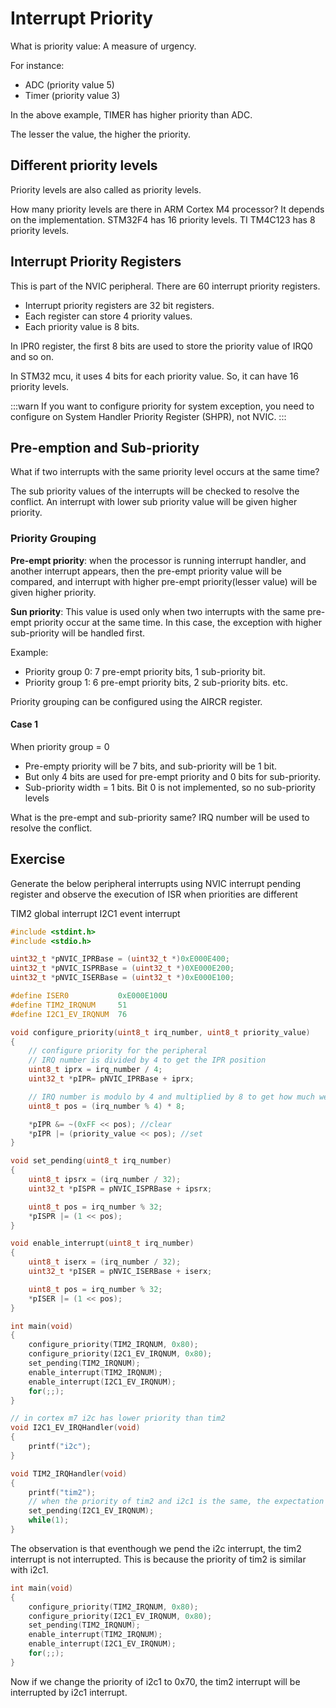 # Interrupt Priority

What is priority value: A measure of urgency. 

For instance:
* ADC (priority value 5)
* Timer (priority value 3)

In the above example, TIMER has higher priority than ADC.

The lesser the value, the higher the priority.

## Different priority levels

Priority levels are also called as priority levels.

How many priority levels are there in ARM Cortex M4 processor?
It depends on the implementation. STM32F4 has 16 priority levels. TI TM4C123 has 8 priority levels.

## Interrupt Priority Registers

This is part of the NVIC peripheral. There are 60 interrupt priority registers.

* Interrupt priority registers are 32 bit registers.
* Each register can store 4 priority values.
* Each priority value is 8 bits.

In IPR0 register, the first 8 bits are used to store the priority value of IRQ0 and so on.

In STM32 mcu, it uses 4 bits for each priority value. So, it can have 16 priority levels.

:::warn
If you want to configure priority for system exception, you need to configure on System Handler Priority Register (SHPR), not NVIC.
::: 

## Pre-emption and Sub-priority

What if two interrupts with the same priority level occurs at the same time?

The sub priority values of the interrupts will be checked to resolve the conflict. An interrupt with lower sub priority value will be given higher priority.

### Priority Grouping

**Pre-empt priority**: when the processor is running interrupt handler, and another interrupt appears, then the pre-empt priority value will be compared, and interrupt with higher pre-empt priority(lesser value) will be given higher priority.

**Sun priority**: This value is used only when two interrupts with the same pre-empt priority occur at the same time. In this case, the exception with higher sub-priority will be handled first.

Example:
* Priority group 0: 7 pre-empt priority bits, 1 sub-priority bit.
* Priority group 1: 6 pre-empt priority bits, 2 sub-priority bits. etc.

Priority grouping can be configured using the AIRCR register.

#### Case 1

When priority group = 0
* Pre-empty priority will be 7 bits, and sub-priority will be 1 bit.
* But only 4 bits are used for pre-empt priority and 0 bits for sub-priority.
* Sub-priority width = 1 bits. Bit 0 is not implemented, so no sub-priority levels

What is the pre-empt and sub-priority same? IRQ number will be used to resolve the conflict.

## Exercise

Generate the below peripheral interrupts using NVIC interrupt pending register and observe the execution of ISR when priorities are different

TIM2 global interrupt
I2C1 event interrupt

```c
#include <stdint.h>
#include <stdio.h>

uint32_t *pNVIC_IPRBase = (uint32_t *)0xE000E400;
uint32_t *pNVIC_ISPRBase = (uint32_t *)0XE000E200;
uint32_t *pNVIC_ISERBase = (uint32_t *)0xE000E100;

#define ISER0			0xE000E100U
#define TIM2_IRQNUM 	51
#define I2C1_EV_IRQNUM	76

void configure_priority(uint8_t irq_number, uint8_t priority_value)
{
	// configure priority for the peripheral
	// IRQ number is divided by 4 to get the IPR position
	uint8_t iprx = irq_number / 4;
	uint32_t *pIPR= pNVIC_IPRBase + iprx;

	// IRQ number is modulo by 4 and multiplied by 8 to get how much we have to shift
	uint8_t pos = (irq_number % 4) * 8;

	*pIPR &= ~(0xFF << pos); //clear
	*pIPR |= (priority_value << pos); //set
}

void set_pending(uint8_t irq_number)
{
	uint8_t ipsrx = (irq_number / 32);
	uint32_t *pISPR = pNVIC_ISPRBase + ipsrx;

	uint8_t pos = irq_number % 32;
	*pISPR |= (1 << pos);
}

void enable_interrupt(uint8_t irq_number)
{
	uint8_t iserx = (irq_number / 32);
	uint32_t *pISER = pNVIC_ISERBase + iserx;

	uint8_t pos = irq_number % 32;
	*pISER |= (1 << pos);
}

int main(void)
{
	configure_priority(TIM2_IRQNUM, 0x80);
	configure_priority(I2C1_EV_IRQNUM, 0x80);
	set_pending(TIM2_IRQNUM);
	enable_interrupt(TIM2_IRQNUM);
	enable_interrupt(I2C1_EV_IRQNUM);
	for(;;);
}

// in cortex m7 i2c has lower priority than tim2
void I2C1_EV_IRQHandler(void)
{
	printf("i2c");
}

void TIM2_IRQHandler(void)
{
	printf("tim2");
	// when the priority of tim2 and i2c1 is the same, the expectation is that this handler is never get intterupted.
	set_pending(I2C1_EV_IRQNUM);
	while(1);
}
```

The observation is that eventhough we pend the i2c interrupt, the tim2 interrupt is not interrupted. This is because the priority of tim2 is similar with i2c1.

```c
int main(void)
{
	configure_priority(TIM2_IRQNUM, 0x80);
	configure_priority(I2C1_EV_IRQNUM, 0x80);
	set_pending(TIM2_IRQNUM);
	enable_interrupt(TIM2_IRQNUM);
	enable_interrupt(I2C1_EV_IRQNUM);
	for(;;);
}
```

Now if we change the priority of i2c1 to 0x70, the tim2 interrupt will be interrupted by i2c1 interrupt.
